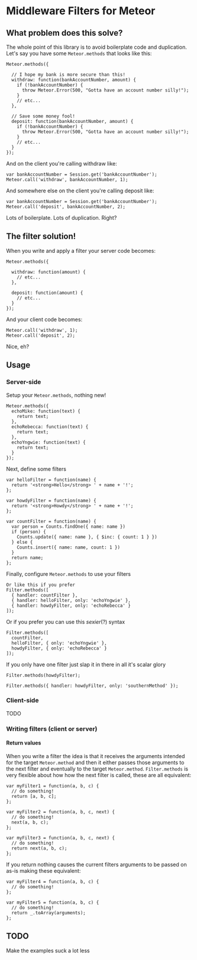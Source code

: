 # Middleware Filters for Meteor

## What problem does this solve?

The whole point of this library is to avoid boilerplate code and duplication. Let's say you have some `Meteor.methods` that looks like this:

    Meteor.methods({

      // I hope my bank is more secure than this!
      withdraw: function(bankAccountNumber, amount) {
        if (!bankAccountNumber) {
          throw Meteor.Error(500, "Gotta have an account number silly!");
        }
        // etc...
      },

      // Save some money fool!
      deposit: function(bankAccountNumber, amount) {
        if (!bankAccountNumber) {
          throw Meteor.Error(500, "Gotta have an account number silly!");
        }
        // etc...
      }
    });

And on the client you're calling withdraw like:

    var bankAccountNumber = Session.get('bankAccountNumber');
    Meteor.call('withdraw', bankAccountNumber, 1);

And somewhere else on the client you're calling deposit like:    

    var bankAccountNumber = Session.get('bankAccountNumber');
    Meteor.call('deposit', bankAccountNumber, 2);

Lots of boilerplate. Lots of duplication. Right?

## The filter solution!

When you write and apply a filter your server code becomes:

    Meteor.methods({

      withdraw: function(amount) {
        // etc...
      },

      deposit: function(amount) {
        // etc...
      }
    });

And your client code becomes:

    Meteor.call('withdraw', 1);
    Meteor.call('deposit', 2);

Nice, eh?

## Usage

### Server-side

Setup your `Meteor.methods`, nothing new!

    Meteor.methods({
      echoMike: function(text) {
        return text;
      },
      echoRebecca: function(text) {
        return text;
      },
      echoYngwie: function(text) {
        return text;
      }
    });

Next, define some filters

    var helloFilter = function(name) {
      return '<strong>Hello</strong> ' + name + '!';
    };

    var howdyFilter = function(name) {
      return '<strong>Howdy</strong> ' + name + '!';
    };

    var countFilter = function(name) {
      var person = Counts.findOne({ name: name })
      if (person) {
        Counts.update({ name: name }, { $inc: { count: 1 } })
      } else {
        Counts.insert({ name: name, count: 1 })
      }
      return name;
    };

Finally, configure `Meteor.methods` to use your filters

    Or like this if you prefer
    Filter.methods([
      { handler: countFilter },
      { handler: helloFilter, only: 'echoYngwie' },
      { handler: howdyFilter, only: 'echoRebecca' }
    ]);

Or if you prefer you can use this *sexier*(?) syntax

    Filter.methods([
      countFilter,
      helloFilter, { only: 'echoYngwie' },
      howdyFilter, { only: 'echoRebecca' }
    ]);

If you only have one filter just slap it in there in all it's scalar glory

    Filter.methods(howdyFilter);

    Filter.methods({ handler: howdyFilter, only: 'southernMethod' });

### Client-side

TODO

### Writing filters (client or server)

#### Return values

When you write a filter the idea is that it receives the arguments intended for the target `Meteor.method` and then it either passes those arguments to the next filter and eventually to the target `Meteor.method`. `Filter.methods` is very flexible about how how the next filter is called, these are all equivalent:

    var myFilter1 = function(a, b, c) {
      // do something!
      return [a, b, c];
    };

    var myFilter2 = function(a, b, c, next) {
      // do something!
      next(a, b, c);
    };

    var myFilter3 = function(a, b, c, next) {
      // do something!
      return next(a, b, c);
    };

If you return nothing causes the current filters arguments to be passed on as-is making these equivalent:

    var myFilter4 = function(a, b, c) {
      // do something!
    };

    var myFilter5 = function(a, b, c) {
      // do something!
      return _.toArray(arguments);
    };

## TODO

Make the examples suck a lot less
